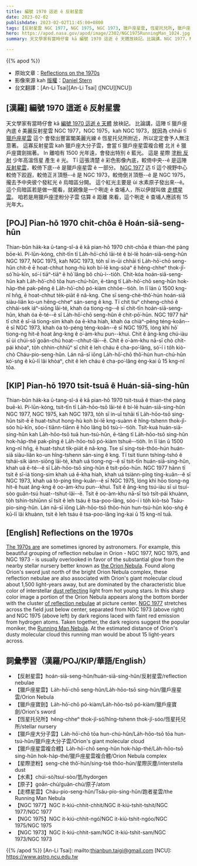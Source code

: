 ```yaml
---
title: 編號 1970 這逝 ê 反射星雲
date: 2023-02-02
publishdate: 2023-02-02T11:45:00+0800
tags: [反射星雲 NGC 1977, NGC 1975, NGC 1973, 獵戶座星雲, 恆星托兒所, 獵戶座大分子雲, 獵戶座星雲複合體, 獵戶座寶劍, 星際塗粉, 水素, 原子, 走標星雲]
hero: https://apod.nasa.gov/apod/image/2302/NGC1975RunningMan_1024.jpg
summary: 天文學家有當時仔會 kā 編號 1970 這逝 ê 天體放袂記。比論講，NGC 1977，NGC 1975，kah NGC 1973。

---
```


{{% apod %}}

- 原始文章：[Reflections on the 1970s](https://apod.nasa.gov/apod/ap230202.html)
- 影像來源 kah [版權][copyright]：[Daniel Stern](mailto:dstern@comcast.ne_)
- 台文翻譯：[An-Li Tsai][An-Li Tsai] ([NCU][NCU])

## [漢羅] 編號 1970 這逝 ê 反射星雲
天文學家有當時仔會 kā [編號 1970 這逝 ê 天體][The 1970s are] 放袂記。
比論講，這陣 tī 獵戶座內底 ê 美麗反射星雲 NGC 1977，NGC 1975，kah NGC 1973，就因為 chhāi tī [獵戶座星雲][the Orion Nebula] 這个 會發出豐富閣美麗光線 ê 恆星托兒所附近，所以定定會予人無注意著。
這寡反射星雲 kah 獵戶座大分子雲，會當 tī 獵戶座星雲複合體 北爿 ê 獵戶座寶劍揣著。
In 離咱有 1500 光年遠，會發出特別 ê 藍光。
這是 星際 [塗粉 反射][dust reflecting] 少年高溫恆星 產生 ê 光。
Tī 這張清楚 ê 彩色影像內底，較倚中央--ê 是這陣 [反射星雲][of reflection nebulae]，較倚下底--ê 是獵戶座星雲 ê 一部分。
[NGC 1977][NGC 1977] 迒 tī 這个視野中心較倚下跤遐，較倚正爿頂懸--ê 是 NGC 1973，較倚倒爿頂懸--ê 是 NGC 1975，攏去予中央彼个發紅光 ê 烏暗區分開。
這个紅光主要是 ùi 水素原子發出來--ê。
這个烏暗區若是做一擺看，就親像是一个咧走 ê 查埔人，所以伊就叫做 [走標星雲][Running Man Nebula]。
咱若是用獵戶座塗粉分子雲 估算 ê 距離 來看，這个咧走 ê 查埔人應該有 15 光年大。

## [POJ] Pian-hō 1970 chit-chōa ê Hoán-siā-seng-hûn
Thian-bûn ha̍k-ka ū-tang-sî-á ē kā pian-hō 1970 chit-chōa ê thian-thé pàng bōe-kì.
Pí-lūn-kóng, chit-tīn tī La̍h-hō͘-chō lāi-té ê bí-lē hoán-siā-seng-hûn NGC 1977, NGC 1975, kah NGC 1973, to̍h sī in-ūi chhāi tī La̍h-hō͘-chō seng-hûn chit-ê ē hoat-chhut hong-hù koh bí-lē kng-sòaⁿ ê hêng-chheⁿ thok-jî-só͘ hù-kīn, só͘-í tiāⁿ-tiāⁿ ē hō͘ lâng bô chù-ì--tio̍h.
Chit-kóa hoán-siā-seng-hûn kah La̍h-hō͘-chō tōa hun-chú-hûn, ē-tàng tī La̍h-hō͘-chō seng-hûn hok-ha̍p-thé pak-pêng ê La̍h-hō͘-chō pó-kiàm chhōe--tio̍h.
In lī lán ū 1500 kng-nî hn̄g, ē hoat-chhut te̍k-pia̍t ê nâ-kng.
Che sī seng-chè-thô͘-hún hoán-siā siàu-liân ko-un hêng-chheⁿ sán-seng ê kng.
Tī chit tiuⁿ chheng-chhó ê chhái-sek iáⁿ-siōng lāi-té, khah óa tiong-ng--ê sī chit-tīn hoán-siā-seng-hûn, khah óa ē-té--ê sī La̍h-hō͘-chō seng-hûn ê chit-pō͘-hūn.
NGC 1977 hāⁿ tī chit ê sī-iá tiong-sim khah óa ē-kha hiah, khah óa chiàⁿ-pêng téng-koân--ê sī NGC 1973, khah óa tò-péng téng-koân--ê sī NGC 1975, lóng khì hō͘ tiong-ng hit-ê hoat âng-kng ê o͘-àm-khu pun--khui.
Chit ê âng-kng chú-iàu sī ùi chúi-sò͘ goân-chú hoat--chhut-lâi--ê.
Chit ê o͘-àm-khu nā-sī chò chi̍t-pái khòaⁿ, to̍h chhin-chhiūⁿ sī chi̍t ê leh cháu ê cha-po͘-lâng, só͘-í i to̍h kiò-chò Cháu-pio-seng-hûn.
Lán nā-sī iōng La̍h-hō͘-chō thô͘-hún hun-chú-hûn kó͘-sǹg ê kū-lī lâi khòaⁿ, chit ê leh cháu ê cha-po͘-lâng èng-kai ū 15 kng-nî tōa.


## [KIP] Pian-hō 1970 tsit-tsuā ê Huán-siā-sing-hûn
Thian-bûn ha̍k-ka ū-tang-sî-á ē kā pian-hō 1970 tsit-tsuā ê thian-thé pàng buē-kì.
Pí-lūn-kóng, tsit-tīn tī La̍h-hōo-tsō lāi-té ê bí-lē huán-siā-sing-hûn NGC 1977, NGC 1975, kah NGC 1973, to̍h sī in-uī tshāi tī La̍h-hōo-tsō sing-hûn tsit-ê ē huat-tshut hong-hù koh bí-lē kng-suànn ê hîng-tshenn thok-jî-sóo hù-kīn, sóo-í tiānn-tiānn ē hōo lâng bô tsù-ì--tio̍h.
Tsit-kuá huán-siā-sing-hûn kah La̍h-hōo-tsō tuā hun-tsú-hûn, ē-tàng tī La̍h-hōo-tsō sing-hûn hok-ha̍p-thé pak-pîng ê La̍h-hōo-tsō pó-kiàm tshuē--tio̍h.
In lī lán ū 1500 kng-nî hn̄g, ē huat-tshut ti̍k-pia̍t ê nâ-kng.
Tse sī sing-tsè-thôo-hún huán-siā siàu-liân ko-un hîng-tshenn sán-sing ê kng.
Tī tsit tiunn tshing-tshó ê tshái-sik iánn-siōng lāi-té, khah uá tiong-ng--ê sī tsit-tīn huán-siā-sing-hûn, khah uá ē-té--ê sī La̍h-hōo-tsō sing-hûn ê tsit-pōo-hūn.
NGC 1977 hānn tī tsit ê sī-iá tiong-sim khah uá ē-kha hiah, khah uá tsiànn-pîng tíng-kuân--ê sī NGC 1973, khah uá tò-píng tíng-kuân--ê sī NGC 1975, lóng khì hōo tiong-ng hit-ê huat âng-kng ê oo-àm-khu pun--khui.
Tsit ê âng-kng tsú-iàu sī uì tsuí-sòo guân-tsú huat--tshut-lâi--ê.
Tsit ê oo-àm-khu nā-sī tsò tsi̍t-pái khuànn, to̍h tshin-tshiūnn sī tsi̍t ê leh tsáu ê tsa-poo-lâng, sóo-í i to̍h kiò-tsò Tsáu-pio-sing-hûn.
Lán nā-sī iōng La̍h-hōo-tsō thôo-hún hun-tsú-hûn kóo-sǹg ê kū-lī lâi khuànn, tsit ê leh tsáu ê tsa-poo-lâng ìng-kai ū 15 kng-nî tuā.


## [English] Reflections on the 1970s
[The 1970s are][The 1970s are] are sometimes ignored by astronomers.
For example, this beautiful grouping of reflection nebulae in Orion - NGC 1977, NGC 1975, and NGC 1973 - is usually overlooked in favor of the substantial glow from the nearby stellar nursery better known as [the Orion Nebula][the Orion Nebula].
Found along Orion's sword just north of the bright Orion Nebula complex, these reflection nebulae are also associated with Orion's giant molecular cloud about 1,500 light-years away, but are dominated by the characteristic blue color of interstellar [dust reflecting][dust reflecting] light from hot young stars.
In this sharp color image a portion of the Orion Nebula appears along the bottom border with the cluster [of reflection nebulae][of reflection nebulae] at picture center.
[NGC 1977][NGC 1977] stretches across the field just below center, separated from NGC 1973 (above right) and NGC 1975 (above left) by dark regions laced with faint red emission from hydrogen atoms.
Taken together, the dark regions suggest the popular moniker, the [Running Man Nebula][Running Man Nebula].
At the estimated distance of Orion's dusty molecular cloud this running man would be about 15 light-years across.


## 詞彙學習（漢羅/POJ/KIP/華語/English）
- 【反射星雲】hoán-siā-seng-hûn/huán-siā-sing-hûn/反射星雲/reflection nebulae
- 【獵戶座星雲】La̍h-hō͘-chō seng-hûn/La̍h-hōo-tsō sing-hûn/獵戶座星雲/Orion Nebula
- 【獵戶座寶劍】La̍h-hō͘-chō pó-kiàm/La̍h-hōo-tsō pó-kiàm/獵戶座寶劍/Orion's sword
- 【恆星托兒所】hêng-chheⁿ thok-jî-só͘/hîng-tshenn thok-jî-sóo/恆星托兒所/stellar nursery
- 【獵戶座大分子雲】La̍h-hō͘-chō tōa hun-chú-hûn/La̍h-hōo-tsō tōa hun-tsú-hûn/獵戶座大分子雲/Orion's giant molecular cloud
- 【獵戶座星雲複合體】La̍h-hō͘-chō seng-hûn hok-ha̍p-thé/La̍h-hōo-tsō sing-hûn hok-ha̍p-thé/獵戶座星雲複合體/Orion Nebula complex
- 【星際塗粉】seng-chè thô͘-hún/sing-tsè thôo-hún/星際灰塵/interstella dust
- 【水素】chúi-sò͘/tsuí-sòo/氫/hydorgen
- 【原子】goân-chú/guân-chú/原子/atom
- 【走標星雲】Cháu-pio-seng-hûn/Tsáu-pio-sing-hûn/跑者星雲/the Running Man Nebula
- 【NGC 1977】NGC it-kiú-chhit-chhit/NGC it-kiú-tshit-tshit/NGC 1977/NGC 1977
- 【NGC 1975】NGC it-kiú-chhit-ngó͘/NGC it-kiú-tshit-ngóo/NGC 1975/NGC 1975
- 【NGC 1973】NGC it-kiú-chhit-sam/NGC it-kiú-tshit-sam/NGC 1973/NGC 1973

{{% /apod %}}
[An-Li Tsai]: mailto:thianbun.taigi@gmail.com
[NCU]: https://www.astro.ncu.edu.tw

[copyright]: https://apod.nasa.gov/apod/fap/lib/about_apod.html#srapply
[License]: https://creativecommons.org/licenses/by/2.0/

[The 1970s are]:http://www.gwu.edu/~nsarchiv/nsa/elvis/elnix.html
[the Orion Nebula]:https://apod.nasa.gov/apod/ap151229.html
[dust reflecting]:http://leo.astronomy.cz/mix/mix.html
[of reflection nebulae]:https://apod.nasa.gov/apod/ap011228.html
[NGC 1977]:https://ui.adsabs.harvard.edu/abs/2016ApJ...826L..15K/abstract
[Running Man Nebula]:https://en.wikipedia.org/wiki/Sh2-279

